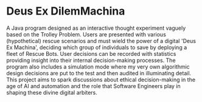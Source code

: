 # Deus Ex DilemMachina
A Java program designed as an interactive thought experiment vaguely based on the Trolley Problem. Users are presented with various (hypothetical) rescue scenarios and must wield the power of a digital 'Deus Ex Machina', deciding which group of individuals to save by deploying a fleet of Rescue Bots. User decisions can be recorded with statistics providing insight into their internal decision-making processes. The program also includes a simulation mode where my very own algorithmic design decisions are put to the test and then audited in illuminating detail. This project aims to spark discussions about ethical decision-making in the age of AI and automation and the role that Software Engineers play in shaping these divine digital arbiters.
